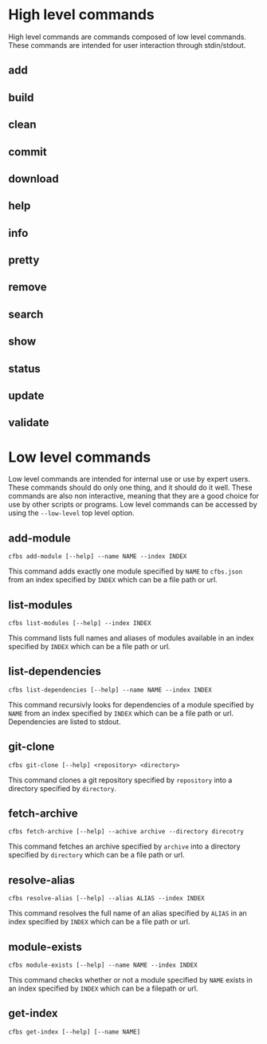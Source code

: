 # High level commands
High level commands are commands composed of low level commands. These commands
are intended for user interaction through stdin/stdout.

## add
## build
## clean
## commit
## download
## help
## info
## pretty
## remove
## search
## show
## status
## update
## validate

# Low level commands
Low level commands are intended for internal use or use by expert users. These
commands should do only one thing, and it should do it well. These commands are
also non interactive, meaning that they are a good choice for use by other
scripts or programs. Low level commands can be accessed by using the
`--low-level` top level option.

## add-module
`cfbs add-module [--help] --name NAME --index INDEX`

This command adds exactly one module specified by `NAME` to `cfbs.json` from an
index specified by `INDEX` which can be a file path or url.

## list-modules
`cfbs list-modules [--help] --index INDEX`

This command lists full names and aliases of modules available in an index
specified by `INDEX` which can be a file path or url.

## list-dependencies
`cfbs list-dependencies [--help] --name NAME --index INDEX`

This command recursivly looks for dependencies of a module specified by `NAME`
from an index specified by `INDEX` which can be a file path or url.
Dependencies are listed to stdout.

## git-clone
`cfbs git-clone [--help] <repository> <directory>`

This command clones a git repository specified by `repository` into a directory specified by `directory`.

## fetch-archive
`cfbs fetch-archive [--help] --achive archive --directory direcotry`

This command fetches an archive specified by `archive` into a directory specified by `directory` which can be a file path or url.

## resolve-alias
`cfbs resolve-alias [--help] --alias ALIAS --index INDEX`

This command resolves the full name of an alias specified by `ALIAS` in an index
specified by `INDEX` which can be a file path or url.

## module-exists
`cfbs module-exists [--help] --name NAME --index INDEX`

This command checks whether or not a module specified by `NAME` exists in an
index specified by `INDEX` which can be a filepath or url.

## get-index
`cfbs get-index [--help] [--name NAME]`
